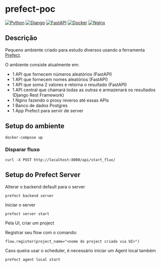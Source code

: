 # prefect-poc

[![Python](https://img.shields.io/badge/python-%2314354C.svg?style=flat&logo=python&logoColor=white)](https://www.python.org/)
[![Django](https://img.shields.io/badge/django-%23092E20.svg?style=flat&logo=django&logoColor=white)](https://www.djangoproject.com/)
[![FastAPI](https://img.shields.io/badge/FastAPI-005571?style=flat&logo=fastapi)](https://fastapi.tiangolo.com/)
[![Docker](https://img.shields.io/badge/docker-%230db7ed.svg?style=flat&logo=docker&logoColor=white)](https://www.docker.com/)
[![Nginx](https://img.shields.io/badge/nginx-%23009639.svg?style=for-the-badge&logo=nginx&logoColor=white)](https://www.nginx.com/)

## Descrição

Pequeno ambiente criado para estudo diversos usando a ferramenta [Prefect](https://www.prefect.io/).

O ambiente consiste atualmente em:

- 1 API que fornecem números aleatórios (FastAPI)
- 1 API que fornecem nomes aleatórios (FastAPI)
- 1 API que soma 2 valores e retorna o resultado (FastAPI)
- 1 API central que chamará todas as outras e armazenará os resultados (Django Rest Framework)
- 1 Nginx fazendo o proxy reverso até essas APIs
- 1 Banco de dados Postgres
- 1 App Prefect para servir de server

## Setup do ambiente
```
docker-compose up
```

### Disparar fluxo
```
curl -X POST http://localhost:8000/api/start_flux/
```

## Setup do Prefect Server

Alterar o backend default para o server
```
prefect backend server
```

Iniciar o server
```
prefect server start
```

Pela UI, criar um project

Registrar seu flow com o comando:
```
flow.register(project_name="<nome do project criado via UI>")
```

Caos queira usar o scheduler, é necessário iniciar um Agent local também
```
prefect agent local start
```
